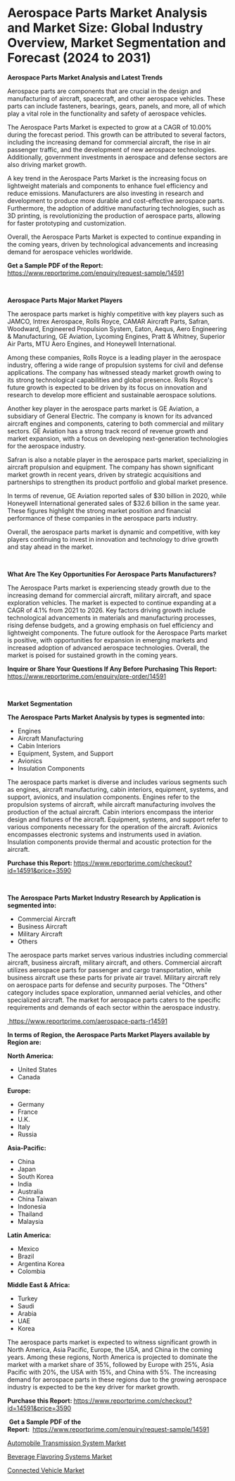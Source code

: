 <p><h1>Aerospace Parts Market Analysis and Market Size: Global Industry Overview, Market Segmentation and Forecast (2024 to 2031)</h1></p><p><strong>Aerospace Parts Market Analysis and Latest Trends</strong></p>
<p><p>Aerospace parts are components that are crucial in the design and manufacturing of aircraft, spacecraft, and other aerospace vehicles. These parts can include fasteners, bearings, gears, panels, and more, all of which play a vital role in the functionality and safety of aerospace vehicles.</p><p>The Aerospace Parts Market is expected to grow at a CAGR of 10.00% during the forecast period. This growth can be attributed to several factors, including the increasing demand for commercial aircraft, the rise in air passenger traffic, and the development of new aerospace technologies. Additionally, government investments in aerospace and defense sectors are also driving market growth.</p><p>A key trend in the Aerospace Parts Market is the increasing focus on lightweight materials and components to enhance fuel efficiency and reduce emissions. Manufacturers are also investing in research and development to produce more durable and cost-effective aerospace parts. Furthermore, the adoption of additive manufacturing technologies, such as 3D printing, is revolutionizing the production of aerospace parts, allowing for faster prototyping and customization.</p><p>Overall, the Aerospace Parts Market is expected to continue expanding in the coming years, driven by technological advancements and increasing demand for aerospace vehicles worldwide.</p></p>
<p><strong>Get a Sample PDF of the Report:&nbsp;</strong> <a href="https://www.reportprime.com/enquiry/request-sample/14591">https://www.reportprime.com/enquiry/request-sample/14591</a></p>
<p>&nbsp;</p>
<p><strong>Aerospace Parts Major Market Players</strong></p>
<p><p>The aerospace parts market is highly competitive with key players such as JAMCO, Intrex Aerospace, Rolls Royce, CAMAR Aircraft Parts, Safran, Woodward, Engineered Propulsion System, Eaton, Aequs, Aero Engineering & Manufacturing, GE Aviation, Lycoming Engines, Pratt & Whitney, Superior Air Parts, MTU Aero Engines, and Honeywell International. </p><p>Among these companies, Rolls Royce is a leading player in the aerospace industry, offering a wide range of propulsion systems for civil and defense applications. The company has witnessed steady market growth owing to its strong technological capabilities and global presence. Rolls Royce's future growth is expected to be driven by its focus on innovation and research to develop more efficient and sustainable aerospace solutions.</p><p>Another key player in the aerospace parts market is GE Aviation, a subsidiary of General Electric. The company is known for its advanced aircraft engines and components, catering to both commercial and military sectors. GE Aviation has a strong track record of revenue growth and market expansion, with a focus on developing next-generation technologies for the aerospace industry.</p><p>Safran is also a notable player in the aerospace parts market, specializing in aircraft propulsion and equipment. The company has shown significant market growth in recent years, driven by strategic acquisitions and partnerships to strengthen its product portfolio and global market presence.</p><p>In terms of revenue, GE Aviation reported sales of $30 billion in 2020, while Honeywell International generated sales of $32.6 billion in the same year. These figures highlight the strong market position and financial performance of these companies in the aerospace parts industry. </p><p>Overall, the aerospace parts market is dynamic and competitive, with key players continuing to invest in innovation and technology to drive growth and stay ahead in the market.</p></p>
<p>&nbsp;</p>
<p><strong>What Are The Key Opportunities For Aerospace Parts Manufacturers?</strong></p>
<p><p>The Aerospace Parts market is experiencing steady growth due to the increasing demand for commercial aircraft, military aircraft, and space exploration vehicles. The market is expected to continue expanding at a CAGR of 4.1% from 2021 to 2026. Key factors driving growth include technological advancements in materials and manufacturing processes, rising defense budgets, and a growing emphasis on fuel efficiency and lightweight components. The future outlook for the Aerospace Parts market is positive, with opportunities for expansion in emerging markets and increased adoption of advanced aerospace technologies. Overall, the market is poised for sustained growth in the coming years.</p></p>
<p><strong>Inquire or Share Your Questions If Any Before Purchasing This Report:</strong> <a href="https://www.reportprime.com/enquiry/pre-order/14591">https://www.reportprime.com/enquiry/pre-order/14591</a></p>
<p>&nbsp;</p>
<p><strong>Market Segmentation</strong></p>
<p><strong>The Aerospace Parts Market Analysis by types is segmented into:</strong></p>
<p><ul><li>Engines</li><li>Aircraft Manufacturing</li><li>Cabin Interiors</li><li>Equipment, System, and Support</li><li>Avionics</li><li>Insulation Components</li></ul></p>
<p><p>The aerospace parts market is diverse and includes various segments such as engines, aircraft manufacturing, cabin interiors, equipment, systems, and support, avionics, and insulation components. Engines refer to the propulsion systems of aircraft, while aircraft manufacturing involves the production of the actual aircraft. Cabin interiors encompass the interior design and fixtures of the aircraft. Equipment, systems, and support refer to various components necessary for the operation of the aircraft. Avionics encompasses electronic systems and instruments used in aviation. Insulation components provide thermal and acoustic protection for the aircraft.</p></p>
<p><strong>Purchase this Report:&nbsp;</strong><a href="https://www.reportprime.com/checkout?id=14591&price=3590">https://www.reportprime.com/checkout?id=14591&price=3590</a></p>
<p>&nbsp;</p>
<p><strong>The Aerospace Parts Market Industry Research by Application is segmented into:</strong></p>
<p><ul><li>Commercial Aircraft</li><li>Business Aircraft</li><li>Military Aircraft</li><li>Others</li></ul></p>
<p><p>The aerospace parts market serves various industries including commercial aircraft, business aircraft, military aircraft, and others. Commercial aircraft utilizes aerospace parts for passenger and cargo transportation, while business aircraft use these parts for private air travel. Military aircraft rely on aerospace parts for defense and security purposes. The "Others" category includes space exploration, unmanned aerial vehicles, and other specialized aircraft. The market for aerospace parts caters to the specific requirements and demands of each sector within the aerospace industry.</p></p>
<p><a href="https://www.reportprime.com/aerospace-parts-r14591">&nbsp;https://www.reportprime.com/aerospace-parts-r14591</a></p>
<p><strong>In terms of Region, the Aerospace Parts Market Players available by Region are:</strong></p>
<p>
    <p> <strong> North America: </strong>
        <ul>
            <li>United States</li>
            <li>Canada</li>
        </ul>
        </p> 
    <p> <strong> Europe: </strong>
        <ul>
            <li>Germany</li>
            <li>France</li>
            <li>U.K.</li>
            <li>Italy</li>
            <li>Russia</li>
        </ul>
        </p> 
    <p> <strong> Asia-Pacific: </strong>
        <ul>
            <li>China</li>
            <li>Japan</li>
            <li>South Korea</li>
            <li>India</li>
            <li>Australia</li>
            <li>China Taiwan</li>
            <li>Indonesia</li>
            <li>Thailand</li>
            <li>Malaysia</li>
        </ul>
        </p> 
    <p> <strong> Latin America: </strong>
        <ul>
            <li>Mexico</li>
            <li>Brazil</li>
            <li>Argentina Korea</li>
            <li>Colombia</li>
        </ul>
        </p> 
    <p> <strong> Middle East & Africa: </strong>
        <ul>
            <li>Turkey</li>
            <li>Saudi</li>
            <li>Arabia</li>
            <li>UAE</li>
            <li>Korea</li>
        </ul>
    </p>
    </p>
<p><p>The aerospace parts market is expected to witness significant growth in North America, Asia Pacific, Europe, the USA, and China in the coming years. Among these regions, North America is projected to dominate the market with a market share of 35%, followed by Europe with 25%, Asia Pacific with 20%, the USA with 15%, and China with 5%. The increasing demand for aerospace parts in these regions due to the growing aerospace industry is expected to be the key driver for market growth.</p></p>
<p><strong>Purchase this Report: </strong><a href="https://www.reportprime.com/checkout?id=14591&price=3590">https://www.reportprime.com/checkout?id=14591&price=3590</a></p>
<p>&nbsp;<strong>Get a Sample PDF of the Report:&nbsp;&nbsp;</strong><a href="https://www.reportprime.com/enquiry/request-sample/14591">https://www.reportprime.com/enquiry/request-sample/14591</a></p>
<p><strong></strong></p>
<p><p><a href="https://github.com/sardarp081/Market-Research-Report-List-1/blob/main/automobile-transmission-system-market.md">Automobile Transmission System Market</a></p><p><a href="https://github.com/gcimaudf65/Market-Research-Report-List-1/blob/main/beverage-flavoring-systems-market.md">Beverage Flavoring Systems Market</a></p><p><a href="https://github.com/waylose1223/Market-Research-Report-List-1/blob/main/connected-vehicle-market.md">Connected Vehicle Market</a></p></p>